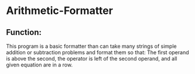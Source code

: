 # Arithmetic-Formatter

<h2>Function:</h2>
<p>This program is a basic formatter than can take many strings of simple addition or subtraction problems and format them so that: The first operand is above the second, the operator is left of the second operand, and all given equation are in a row.
</p>
